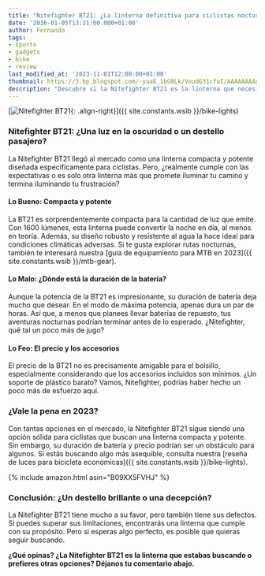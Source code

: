 ```yaml
---
title: "Nitefighter BT21: ¿La linterna definitiva para ciclistas nocturnos?"
date: '2016-01-05T13:21:00.000+01:00'
author: Fernando
tags:
- sports
- gadgets
- bike
- review
last_modified_at: '2023-11-01T12:00:00+01:00'
thumbnail: https://3.bp.blogspot.com/-yaaE_1bG8Lk/VoudG31cfaI/AAAAAAAAAtE/ROrnVi3EP0g/s72-c/Nitefighter%2BBT21%2Binitial%2Bimpressions%2B%25286%2529.jpg
description: "Descubre si la Nitefighter BT21 es la linterna que necesitas para tus aventuras nocturnas en bicicleta. ¿Vale la pena o es solo otra promesa vacía?"
---
```


[![Nitefighter BT21](https://3.bp.blogspot.com/-yaaE_1bG8Lk/VoudG31cfaI/AAAAAAAAAtE/ROrnVi3EP0g/s1600/Nitefighter%2BBT21%2Binitial%2Bimpressions%2B%25286%2529.jpg){: .align-right}]({{ site.constants.wsib }}/bike-lights)

### Nitefighter BT21: ¿Una luz en la oscuridad o un destello pasajero?

La Nitefighter BT21 llegó al mercado como una linterna compacta y potente diseñada específicamente para ciclistas. Pero, ¿realmente cumple con las expectativas o es solo otra linterna más que promete iluminar tu camino y termina iluminando tu frustración?

#### Lo Bueno: Compacta y potente

La BT21 es sorprendentemente compacta para la cantidad de luz que emite. Con 1600 lúmenes, esta linterna puede convertir la noche en día, al menos en teoría. Además, su diseño robusto y resistente al agua la hace ideal para condiciones climáticas adversas. Si te gusta explorar rutas nocturnas, también te interesará nuestra [guía de equipamiento para MTB en 2023]({{ site.constants.wsib }}/mtb-gear).

#### Lo Malo: ¿Dónde está la duración de la batería?

Aunque la potencia de la BT21 es impresionante, su duración de batería deja mucho que desear. En el modo de máxima potencia, apenas dura un par de horas. Así que, a menos que planees llevar baterías de repuesto, tus aventuras nocturnas podrían terminar antes de lo esperado. ¿Nitefighter, qué tal un poco más de jugo?

#### Lo Feo: El precio y los accesorios

El precio de la BT21 no es precisamente amigable para el bolsillo, especialmente considerando que los accesorios incluidos son mínimos. ¿Un soporte de plástico barato? Vamos, Nitefighter, podrías haber hecho un poco más de esfuerzo aquí.

### ¿Vale la pena en 2023?

Con tantas opciones en el mercado, la Nitefighter BT21 sigue siendo una opción sólida para ciclistas que buscan una linterna compacta y potente. Sin embargo, su duración de batería y precio podrían ser un obstáculo para algunos. Si estás buscando algo más asequible, consulta nuestra [reseña de luces para bicicleta económicas]({{ site.constants.wsib }}/bike-lights).

{% include amazon.html asin="B09XX5FVHJ" %}

### Conclusión: ¿Un destello brillante o una decepción?

La Nitefighter BT21 tiene mucho a su favor, pero también tiene sus defectos. Si puedes superar sus limitaciones, encontrarás una linterna que cumple con su propósito. Pero si esperas algo perfecto, es posible que quieras seguir buscando.

**¿Qué opinas? ¿La Nitefighter BT21 es la linterna que estabas buscando o prefieres otras opciones? Déjanos tu comentario abajo.**
